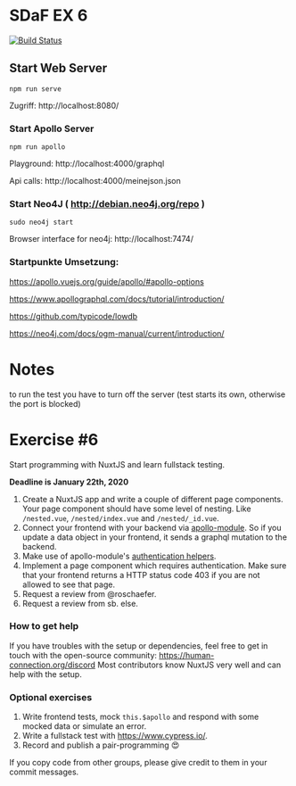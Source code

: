# SDaF EX 6

[![Build Status](https://travis-ci.com/Penomatikus/Systems-Development-and-Frameworks.svg?branch=build%2Fspammy)](https://travis-ci.com/Penomatikus/Systems-Development-and-Frameworks)

## Start Web Server
```
npm run serve
```
Zugriff:
http://localhost:8080/


### Start Apollo Server
```
npm run apollo
```
Playground:
http://localhost:4000/graphql

Api calls:
http://localhost:4000/meinejson.json  

### Start Neo4J ( http://debian.neo4j.org/repo )  
```
sudo neo4j start
```
Browser interface for neo4j: 
http://localhost:7474/  

### Startpunkte Umsetzung:

https://apollo.vuejs.org/guide/apollo/#apollo-options

https://www.apollographql.com/docs/tutorial/introduction/  

https://github.com/typicode/lowdb  

https://neo4j.com/docs/ogm-manual/current/introduction/

# Notes 
to run the test you have to turn off the server (test starts its own, otherwise the port is blocked)







# Exercise \#6

Start programming with NuxtJS and learn fullstack testing.

**Deadline is January 22th, 2020**

1. Create a NuxtJS app and write a couple of different page components. Your
   page component should have some level of nesting. Like `/nested.vue`,
   `/nested/index.vue` and `/nested/_id.vue`.
2. Connect your frontend with your backend via [apollo-module](https://github.com/nuxt-community/apollo-module).
   So if you update a data object in your frontend, it sends a graphql mutation
   to the backend.
3. Make use of apollo-module's [authentication helpers](https://github.com/nuxt-community/apollo-module#authentication).
4. Implement a page component which requires authentication. Make sure that your
   frontend returns a HTTP status code 403 if you are not allowed to see that
   page.
5. Request a review from @roschaefer.
6. Request a review from sb. else.

### How to get help

If you have troubles with the setup or dependencies, feel free to get in touch
with the open-source community: https://human-connection.org/discord
Most contributors know NuxtJS very well and can help with the setup.


### Optional exercises

1. Write frontend tests, mock `this.$apollo` and respond with some mocked data
   or simulate an error.
2. Write a fullstack test with https://www.cypress.io/.
3. Record and publish a pair-programming :heart_eyes:

If you copy code from other groups, please give credit to them in your commit
messages.

